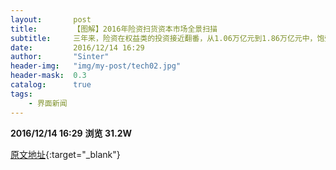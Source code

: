 ```yaml
---
layout:       post
title:        【图解】2016年险资扫货资本市场全景扫描
subtitle:     三年来，险资在权益类的投资接近翻番，从1.06万亿元到1.86万亿元中，饱受争议的险资已俨然成为资本市场的最大变量。险资的资金来源和应用又饱受争议，险资在2017年该何去何从？
date:         2016/12/14 16:29
author:       "Sinter"
header-img:   "img/my-post/tech02.jpg"
header-mask:  0.3
catalog:      true
tags:
    - 界面新闻
---
```


**2016/12/14 16:29**  **浏览 31.2W**

>     


[原文地址](http://www.jiemian.com/article/1014945.html){:target="_blank"}


